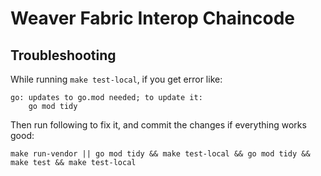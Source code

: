 <!--
 Copyright IBM Corp. All Rights Reserved.

 SPDX-License-Identifier: CC-BY-4.0
 -->
# Weaver Fabric Interop Chaincode

## Troubleshooting

While running `make test-local`, if you get error like:
```
go: updates to go.mod needed; to update it:
	go mod tidy
```
Then run following to fix it, and commit the changes if everything works good:
```
make run-vendor || go mod tidy && make test-local && go mod tidy && make test && make test-local
```
